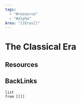 ```yaml
---
tags:
  - "#resource"
  - "#alpha"
Area: "[[Eras]]"
---
```


# The Classical Era


## Resources


## BackLinks

```dataview
list
from [[]]
```

